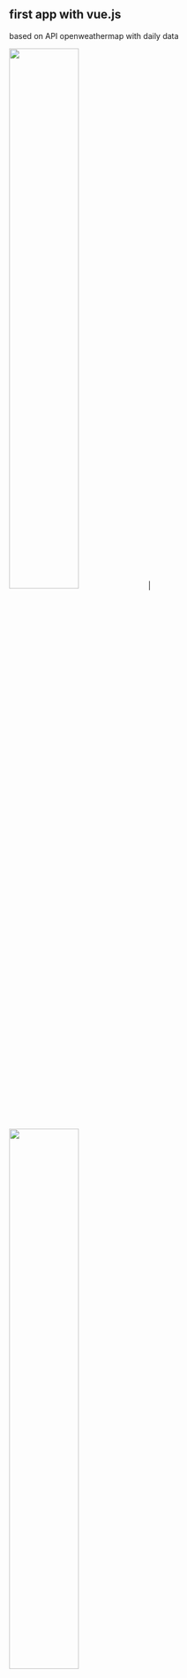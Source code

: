 ## first app with vue.js

based on API openweathermap  with daily data

<img src="https://github.com/tzakrzewski-dev/vue-js-openweather/blob/master/src/assets/images/screenshot1.png?raw=true" width="50%"/>|
<img src="https://github.com/tzakrzewski-dev/vue-js-openweather/blob/master/src/assets/images/screenshot2.png?raw=true" width="50%"/>



# vue-app-weather

## Project setup
```
npm install
```

### Compiles and hot-reloads for development
```
npm run serve
```

### Compiles and minifies for production
```
npm run build
```

### Lints and fixes files
```
npm run lint
```

### Customize configuration
See [Configuration Reference](https://cli.vuejs.org/config/).
# vue-js-openweather

